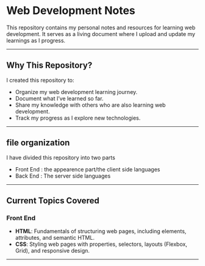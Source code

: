 # Web Development Notes

This repository contains my personal notes and resources for learning web development. It serves as a living document where I upload and update my learnings as I progress.  

---

## Why This Repository?

I created this repository to:

- Organize my web development learning journey.
- Document what I’ve learned so far.
- Share my knowledge with others who are also learning web development.
- Track my progress as I explore new technologies.

---
## file organization

I have divided this repository into two parts
 - Front End : the appearence part/the client side languages
 - Back End : The server side languages
---
## Current Topics Covered

### Front End

- **HTML**: Fundamentals of structuring web pages, including elements, attributes, and semantic HTML.
- **CSS**: Styling web pages with properties, selectors, layouts (Flexbox, Grid), and responsive design.

---
